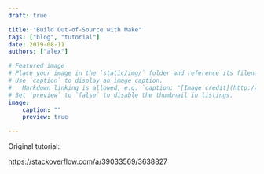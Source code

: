 ```yaml
---
draft: true

title: "Build Out-of-Source with Make"
tags: ["blog", "tutorial"]
date: 2019-08-11
authors: ["alex"]

# Featured image
# Place your image in the `static/img/` folder and reference its filename below, e.g. `image: "example.jpg"`.
# Use `caption` to display an image caption.
#   Markdown linking is allowed, e.g. `caption: "[Image credit](http://example.org)"`.
# Set `preview` to `false` to disable the thumbnail in listings.
image:
    caption: ""
    preview: true

---
```


Original tutorial:

https://stackoverflow.com/a/39033569/3638827
